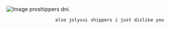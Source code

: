 ![Image](https://github.com/user-attachments/assets/e42ccabf-7f56-474b-aa5d-821d06fe3302)
proshippers dni. 

                      also jolysui shippers i just dislike you
